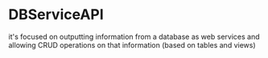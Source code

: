 # DBServiceAPI
it's focused on outputting information from a database as web services and allowing CRUD operations on that information (based on tables and views)
